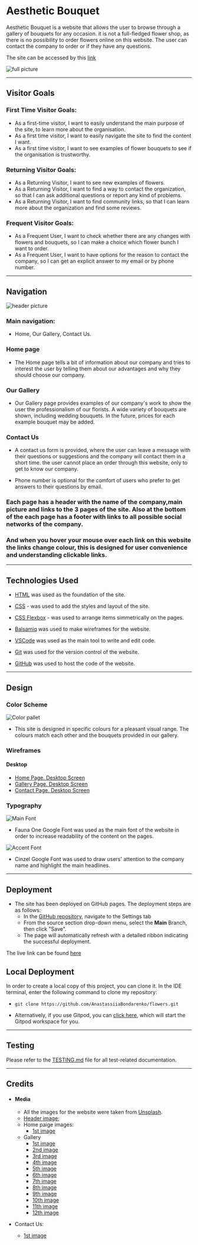 # Aesthetic Bouquet

Aesthetic Bouquet is a website that allows the user to browse through a gallery of bouquets for any occasion. it is not a full-fledged flower shop, as there is no possibility to order flowers online on this website.
The user can contact the company to order or if they have any questions.

The site can be accessed by this [link](https://AnastassiiaBondarenko.github.io/flowers/)

![full picture](documentation/full.png)

---

## Visitor Goals


### First Time Visitor Goals:

* As a first-time visitor, I want to easily understand the main purpose of the site, to learn more about the organisation.
* As a first time visitor, I want to easily navigate the site to find the content I want.
* As a first time visitor, I want to see examples of flower bouquets to see if the organisation is trustworthy.

### Returning Visitor Goals:

* As a Returning Visitor, I want to see new examples of flowers.
* As a Returning Visitor, I want to find a way to contact the organization, so that I can ask additional questions or report any kind of problems.
* As a Returning Visitor, I want to find community links, so that I can learn more about the organization and find some reviews.

### Frequent Visitor Goals:
* As a Frequent User, I want to check whether there are any changes with flowers and bouquets, so I can make a choice which flower bunch I want to order.
* As a Frequent User, I want to have options for the reason to contact the company, so I can get an explicit answer to my email or by phone number. 
---

## Navigation
![header picture](documentation/header.png)

### Main navigation:

-  Home, Our Gallery, Contact Us.

### Home page

* The Home page tells a bit of information about our company and tries to interest the user by telling them about our advantages and why they should choose our company.

### Our Gallery

* Our Gallery page provides examples of our company's work to show the user the professionalism of our florists.
A wide variety of bouquets are shown, including wedding bouquets.
In the future, prices for each example bouquet may be added.

### Contact Us

* A contact us form is provided, where the user can leave a message with their questions or suggestions and the company will contact them in a short time. the user cannot place an order through this website, only to get to know our company.

* Phone number is optional for the comfort of users who prefer to get answers to their questions by email.

### Each page has a header with the name of the company,main picture and links to the 3 pages of the site. Also at the bottom of the each page has a footer with links to all possible social networks of the company.

### And when you hover your mouse over each link on this website the links change colour, this is designed for user convenience and understanding clickable links.
---
## Technologies Used

- [HTML](https://developer.mozilla.org/en-US/docs/Web/HTML) was used as the foundation of the site.
- [CSS](https://developer.mozilla.org/en-US/docs/Web/css) - was used to add the styles and layout of the site.
- [CSS Flexbox](https://developer.mozilla.org/en-US/docs/Learn/CSS/CSS_layout/Flexbox) - was used to arrange items simmetrically on the pages.
 
- [Balsamiq](https://balsamiq.com/) was used to make wireframes for the website.
- [VSCode](https://code.visualstudio.com/) was used as the main tool to write and edit code.
- [Git](https://git-scm.com/) was used for the version control of the website.
- [GitHub](https://github.com/) was used to host the code of the website.

---
## Design

### Color Scheme

![Color pallet](documentation/color_pallet.png)

- This site is designed in specific colours for a pleasant visual range. The colours match each other and the bouquets provided in our gallery.

### Wireframes

#### Desktop
- [Home Page. Desktop Screen](documentation/home_page.png)
- [Gallery Page. Desktop Screen](documentation/gallery_page.png)
- [Contact Page. Desktop Screen](documentation/contact_page.png)



### Typography

![Main Font](documentation/main_font.png)

- Fauna One Google Font was used as the main font of the website in order to increase readability  of the content on the pages.

![Accent Font](documentation/accent_font.png)

- Cinzel Google Font was used to draw users' attention to the company name and highlight the main headlines.

---
## Deployment

- The site has been deployed on GitHub pages. The deployment steps are as follows: 
  - In the [GitHub repository](https://github.com/AnastassiiaBondarenko/flowers), navigate to the Settings tab 
  - From the source section drop-down menu, select the **Main** Branch, then click "Save".
  - The page will automatically refresh with a detailed ribbon indicating the successful deployment.

The live link can be found [here](https://AnastassiiaBondarenko.github.io/flowers/)

## Local Deployment

In order to create a local copy of this project, you can clone it.
In the IDE terminal, enter the following command to clone my repository:

- `git clone https://github.com/AnastassiiaBondarenko/flowers.git`

- Alternatively, if you use Gitpod, you can [click here](https://gitpod.io/#https://github.com/AnastassiiaBondarenko/flowers), which will start the Gitpod workspace for you.

---

## Testing

Please refer to the [TESTING.md](TESTING.md) file for all test-related documentation.

---


## Credits
+ #### Media 
  - All the images for the website were taken from [Unsplash](https://unsplash.com/).
  + [Header image](https://unsplash.com/photos/FHWgqOniOSY);
  + Home paige images:
    - [1st image](https://unsplash.com/photos/Uh1zTtFtGx8)
  + Gallery
    - [1st image](https://unsplash.com/photos/ID8y5fogYQ8)
    - [2nd image](https://unsplash.com/photos/hPcxvCecdPI)
    - [3rd image](https://unsplash.com/photos/xP0RKsjaY0U)
    - [4th image](https://unsplash.com/photos/oLyhygWW9n0)
    - [5th image](https://unsplash.com/photos/8_sWuFn8onY)
    - [6th image](https://unsplash.com/photos/JZDyFwGAEqY)
    - [7th image](https://unsplash.com/photos/295NLwGdrKM)
    - [8th image](https://unsplash.com/photos/eyi-0mlLCA0)
    - [9th image](https://unsplash.com/photos/NYIQd71qBqM)
    - [10th image](https://unsplash.com/photos/FngV7Tk6Lqg)
    - [11th image](https://unsplash.com/photos/1m-O865U6Go)
    - [12th image](https://unsplash.com/photos/x4YEK7o8L0c)

+ Contact Us:
  - [1st image](https://unsplash.com/photos/--OZtMyddAE)